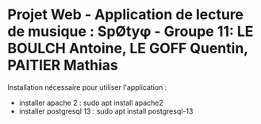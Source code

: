 # Projet Web - Application de lecture de musique : SpØtyφ - Groupe 11: LE BOULCH Antoine, LE GOFF Quentin, PAITIER Mathias

Installation nécessaire pour utiliser l'application :

- installer apache 2 :              sudo apt install apache2 
- installer postgresql 13 :         sudo apt install postgresql-13 
